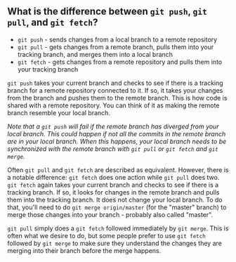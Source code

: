 ## What is the difference between `git push`, `git pull`, and `git fetch`?

- `git push` - sends changes from a local branch to a remote repository
- `git pull` - gets changes from a remote branch, pulls them into your tracking branch, and merges them into a local branch
- `git fetch` - gets changes from a remote repository and pulls them into your tracking branch

`git push` takes your current branch and checks to see if there is a tracking branch for a remote repository connected to it. If so, it takes your changes from the branch and pushes them to the remote branch. This is how code is shared with a remote repository. You can think of it as making the remote branch resemble your local branch.

_Note that a `git push` will fail if the remote branch has diverged from your local branch. This could happen if not all the commits in the remote branch are in your local branch. When this happens, your local branch needs to be synchronized with the remote branch with `git pull` or `git fetch` and `git merge`._

Often `git pull` and `git fetch` are described as equivalent. However, there is a notable difference: `git fetch` does one action while `git pull` does two. `git fetch` again takes your current branch and checks to see if there is a tracking branch. If so, it looks for changes in the remote branch and pulls them into the tracking branch. It does not change your local branch. To do that, you'll need to do `git merge origin/master` (for the "master" branch) to merge those changes into your branch - probably also called "master".

`git pull` simply does a `git fetch` followed immediately by `git merge`. This is often what we desire to do, but some people prefer to use `git fetch` followed by `git merge` to make sure they understand the changes they are merging into their branch before the merge happens.

